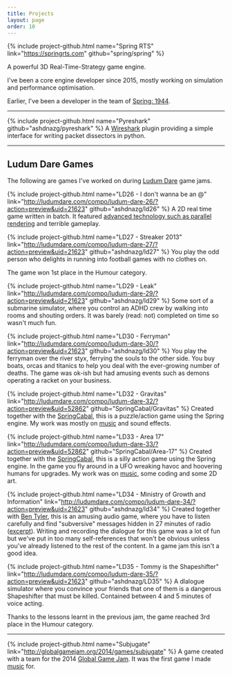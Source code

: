 ```yaml
---
title: Projects
layout: page
order: 10
---
```


{% include project-github.html name="Spring RTS" link="https://springrts.com" github="spring/spring" %}

A powerful 3D Real-Time-Strategy game engine.

I've been a core engine developer since 2015, mostly working on simulation and performance optimisation.

Earlier, I've been a developer in the team of [Spring: 1944](https://github.com/spring1944/spring1944).

___

{% include project-github.html name="Pyreshark" github="ashdnazg/pyreshark" %}
A [Wireshark](//www.wireshark.org/) plugin providing a simple interface for writing packet dissectors in python.

___

## Ludum Dare Games

The following are games I've worked on during [Ludum Dare](http://ludumdare.com/compo/author/ashdnazg) game jams.

{% include project-github.html name="LD26 - I don't wanna be an @" link="http://ludumdare.com/compo/ludum-dare-26/?action=preview&uid=21623" github="ashdnazg/ld26" %}
A 2D real time game written in batch.
It featured [advanced technology such as parallel rendering](http://ludumdare.com/compo/2013/05/07/combat-debriefing-or-batch-game-architecture-101/) and terrible gameplay.

{% include project-github.html name="LD27 - Streaker 2013" link="http://ludumdare.com/compo/ludum-dare-27/?action=preview&uid=21623" github="ashdnazg/ld27" %}
You play the odd person who delights in running into football games with no clothes on.

The game won 1st place in the Humour category.

{% include project-github.html name="LD29 - Leak" link="http://ludumdare.com/compo/ludum-dare-29/?action=preview&uid=21623" github="ashdnazg/ld29" %}
Some sort of a submarine simulator, where you control aמ ADHD crew by walking into rooms and shouting orders. It was barely (read: not) completed on time so wasn't much fun.

{% include project-github.html name="LD30 - Ferryman" link="http://ludumdare.com/compo/ludum-dare-30/?action=preview&uid=21623" github="ashdnazg/ld30" %}
You play the ferryman over the river styx, ferrying the souls to the other side. You buy boats, orcas and titanics to help you deal with the ever-growing number of deaths.
The game was ok-ish but had amusing events such as demons operating a racket on your business.

{% include project-github.html name="LD32 - Gravitas" link="http://ludumdare.com/compo/ludum-dare-32/?action=preview&uid=52862" github="SpringCabal/Gravitas" %}
Created together with the [SpringCabal](//github.com/SpringCabal), this is a puzzle/action game using the Spring engine.
My work was mostly on [music](assets/music/gravitas.ogg) and sound effects.

{% include project-github.html name="LD33 - Area 17" link="http://ludumdare.com/compo/ludum-dare-33/?action=preview&uid=52862" github="SpringCabal/Area-17" %}
Created together with the [SpringCabal](//github.com/SpringCabal), this is a silly action game using the Spring engine.
In the game you fly around in a UFO wreaking havoc and hoovering humans for upgrades. My work was on [music](assets/music/area17.ogg), some coding and some 2D art.

{% include project-github.html name="LD34 - Ministry of Growth and Information" link="http://ludumdare.com/compo/ludum-dare-34/?action=preview&uid=21623" github="ashdnazg/ld34" %}
Created together with [Ben Tyler](//github.com/kanatohodets), this is an amusing audio game,
where you have to listen carefully and find "subversive" messages hidden in 27 minutes of radio ([excerpt](assets/music/ministrycats.ogg)).
Writing and recording the dialogue for this game was a lot of fun but we've put in too many self-references that won't be obvious unless you've already listened to the rest of the content.
In a game jam this isn't a good idea.

{% include project-github.html name="LD35 - Tommy is the Shapeshifter" link="http://ludumdare.com/compo/ludum-dare-35/?action=preview&uid=21623" github="ashdnazg/LD35" %}
A dlalogue simulator where you convince your friends that one of them is a dangerous Shapeshifter that must be killed.
Contained between 4 and 5 minutes of voice acting.

Thanks to the lessons learnt in the previous jam, the game reached 3rd place in the Humour category.

___

{% include project-github.html name="Subjugate" link="http://globalgamejam.org/2014/games/subjugate" %}
A game created with a team for the 2014 [Global Game Jam](http://globalgamejam.org/). It was the first game I made [music](assets/music/subjugate.ogg) for.
